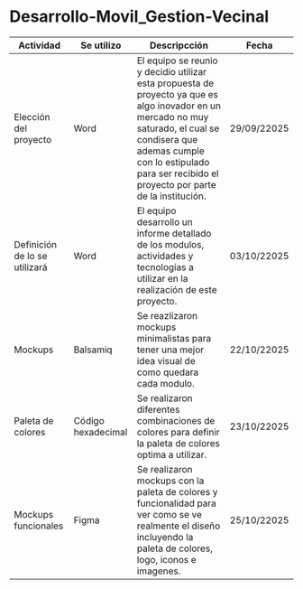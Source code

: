 # Desarrollo-Movil_Gestion-Vecinal

| Actividad | Se utilizo | Descripcción | Fecha |
|-----------|--------------|--------------|---------|
| Elección del proyecto | Word | El equipo se reunio y decidio utilizar esta propuesta de proyecto ya que es algo inovador en un mercado no muy saturado, el cual se condisera que ademas cumple con lo estipulado para ser recibido el proyecto por parte de la institución. | 29/09/22025 |
| Definición de lo se utilizará | Word | El equipo desarrollo un informe detallado de los modulos, actividades y tecnologías a utilizar en la realización de este proyecto. | 03/10/22025 |
| Mockups | Balsamiq | Se reazlizaron mockups minimalistas para tener una mejor idea visual de como quedara cada modulo. | 22/10/22025 |
| Paleta de colores | Código hexadecimal | Se realizaron diferentes combinaciones de colores para definir la paleta de colores optima a utilizar. | 23/10/22025 |
| Mockups funcionales | Figma | Se realizaron mockups con la paleta de colores y funcionalidad para ver como se ve realmente el diseño incluyendo la paleta de colores, logo, iconos e imagenes. | 25/10/22025 |
